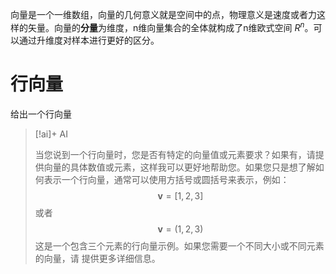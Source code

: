 向量是一个一维数组，向量的几何意义就是空间中的点，物理意义是速度或者力这样的矢量。向量的**分量**为维度，n维向量集合的全体就构成了n维欧式空间 $R^n$。可以通过升维度对样本进行更好的区分。

# 行向量
给出一个行向量
> [!ai]+ AI
>
> 当您说到一个行向量时，您是否有特定的向量值或元素要求？如果有，请提供向量的具体数值或元素，这样我可以更好地帮助您。如果您只是想了解如何表示一个行向量，通常可以使用方括号或圆括号来表示，例如：
> $$\mathbf{v} = [1, 2, 3] $$
> 或者
> $$\mathbf{v} = (1, 2, 3) $$
> 这是一个包含三个元素的行向量示例。如果您需要一个不同大小或不同元素的向量，请
> 提供更多详细信息。

